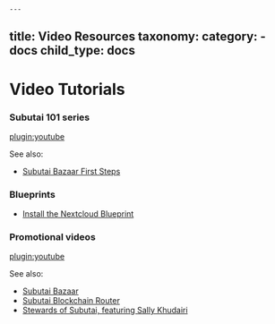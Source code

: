 	---
title: Video Resources
taxonomy:
    category:
        - docs
child_type: docs
---

# Video Tutorials

### Subutai 101 series

[plugin:youtube](https://www.youtube.com/watch?v=HzDoNvtWLjU)

See also:

- [Subutai Bazaar First Steps](https://www.youtube.com/watch?v=70BsnBbT-YQ)

### Blueprints

- [Install the Nextcloud Blueprint](https://www.youtube.com/watch?v=zvOPLjmXieo)

### Promotional videos

[plugin:youtube](https://www.youtube.com/watch?v=LoL78YR178U)

See also:
- [Subutai Bazaar](https://www.youtube.com/watch?v=HtC-wI_VDTE)
- [Subutai Blockchain Router](https://www.youtube.com/watch?v=KPPqZw0Rxes)
- [Stewards of Subutai, featuring Sally Khudairi](https://www.youtube.com/watch?v=_SOvzcxLVOM)